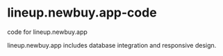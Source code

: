 # lineup.newbuy.app-code
code for lineup.newbuy.app

lineup.newbuy.app includes database integration and responsive design.

